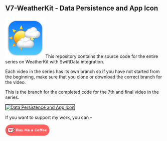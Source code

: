 ## V7-WeatherKit - Data Persistence and App Icon

![MyWeather](Images/MyWeather.png)This repository contains the source code for the entire series on WeatherKit with SwiftData integration.

Each video in the series has its own branch so if you have not started from the beginning, make sure that you clone or download the correct branch for the video.

This is the branch for the completed code for the 7th and final video in the series. 

<a href="http://www.youtube.com/watch?feature=player_embedded&v=bW52ZSOGWek
" target="_blank"><img src="http://img.youtube.com/vi/bW52ZSOGWek/0.jpg" 
alt="Data Persistence and App Icon" width="480" height="360" border="1" /></a>

If you want to support my work, you can - </br>

<a href='https://ko-fi.com/Z8Z22WRVG' target='_blank'><img height='36' style='border:0px;height:36px;' src='Images/kofi3.png' border='0' alt='Buy Me a Coffee at ko-fi.com' /></a>

